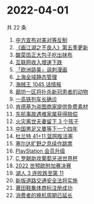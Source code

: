 # 2022-04-01

共 22 条

<!-- BEGIN -->
<!-- 最后更新时间 Fri Apr 01 2022 07:15:35 GMT+0800 (China Standard Time) -->

1. [中方宣布对美对等反制](https://www.zhihu.com/search?q=中方宣布对美对等反制)
1. [《画江湖之不良人》第五季更新](https://www.zhihu.com/search?q=画江湖之不良人)
1. [酸菜馅正大包子吃出抹布](https://www.zhihu.com/search?q=正大包子)
1. [互联网收入增速下跌](https://www.zhihu.com/search?q=互联网收入)
1. [「欧洲舔美」讽刺漫画](https://www.zhihu.com/search?q=欧洲舔美)
1. [上海全域静态管理](https://www.zhihu.com/search?q=上海全域静态管理)
1. [海贼王 1045 话情报](https://www.zhihu.com/search?q=海贼王)
1. [廊坊一区将扑杀新冠患者的动物](https://www.zhihu.com/search?q=扑杀新冠患者户内动物)
1. [一高铁列车长确诊](https://www.zhihu.com/search?q=高铁列车长确诊)
1. [肯德基为盗图商家提供免费素材](https://www.zhihu.com/search?q=肯德基不满盗图商家)
1. [东航事故遇难家属获得赔偿](https://www.zhihu.com/search?q=东航飞行事故遇难家属)
1. [火灾离世夫妻留下 3 个孩子](https://www.zhihu.com/search?q=南京火灾夫妻)
1. [中国男足又要等下一个四年](https://www.zhihu.com/search?q=中国男足)
1. [杜兰特 41+11 篮网胜活塞](https://www.zhihu.com/search?q=篮网)
1. [塞尔达旷野之息续作跳票](https://www.zhihu.com/search?q=塞尔达旷野之息)
1. [PlayStation 会员升级](https://www.zhihu.com/search?q=PlayStation)
1. [C 罗献助攻葡萄牙进世界杯](https://www.zhihu.com/search?q=葡萄牙晋级世界杯)
1. [2022 世预欧附加赛决赛](https://www.zhihu.com/search?q=世预欧附加赛决赛)
1. [湖人 3 连败跌至第 11](https://www.zhihu.com/search?q=湖人)
1. [新版道路交通安全法将实施](https://www.zhihu.com/search?q=道路交通安全法)
1. [莆田鞋集体商标注册成功](https://www.zhihu.com/search?q=莆田鞋)
1. [消费者的换机周期已延长](https://www.zhihu.com/search?q=换机)

<!-- END -->
